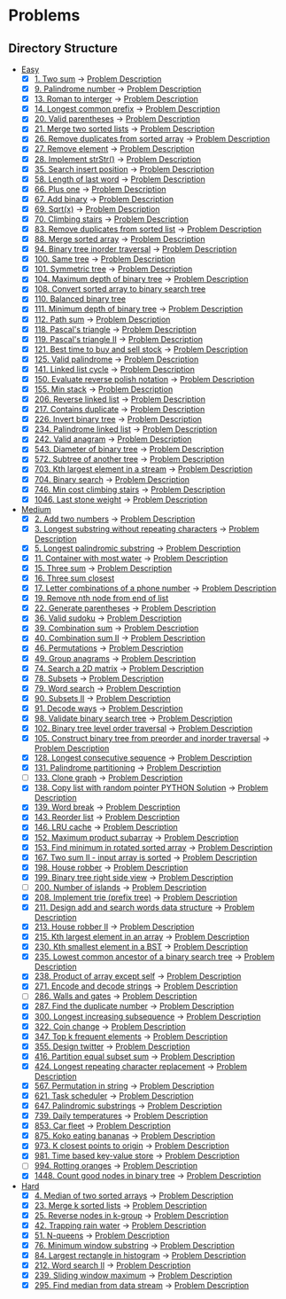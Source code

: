 # Problems

## Directory Structure

- [Easy](../src/easy)
  - [x] [1. Two sum](../src/easy/two_sum.rs) -> [Problem Description](../src/easy/readme.md#1-two-sum)
  - [x] [9. Palindrome number](../src/easy/palindrome_number.rs) -> [Problem Description](../src/easy/readme.md#9-palindrome-number)
  - [x] [13. Roman to interger](../src/easy/roman_to_integer.rs) -> [Problem Description](../src/easy/readme.md#13-roman-to-integer)
  - [x] [14. Longest common prefix](../src/easy/longest_common_prefix.rs) -> [Problem Description](../src/easy/readme.md#14-longest-common-prefix)
  - [x] [20. Valid parentheses](../src/easy/valid_parentheses.rs) -> [Problem Description](../src/easy/readme.md#20-valid-parentheses)
  - [x] [21. Merge two sorted lists](../src/easy/merge_two_sorted_lists.rs) -> [Problem Description](../src/easy/readme.md#21-merge-two-sorted-lists)
  - [x] [26. Remove duplicates from sorted array](../src/easy/remove_duplicates_from_sorted_array.rs) -> [Problem Description](../src/easy/readme.md#26-remove-duplicates-from-sorted-array)
  - [x] [27. Remove element](../src/easy/remove_element.rs) -> [Problem Description](../src/easy/readme.md#27-remove-element)
  - [x] [28. Implement strStr()](../src/easy/implement_strstr.rs) -> [Problem Description](../src/easy/readme.md#28-implement-strstr)
  - [x] [35. Search insert position](../src/easy/search_insert_position.rs) -> [Problem Description](../src/easy/readme.md#35-search-insert-position)
  - [x] [58. Length of last word](../src/easy/length_of_last_word.rs) -> [Problem Description](../src/easy/readme.md#58-length-of-last-word)
  - [x] [66. Plus one](../src/easy/plus_one.rs) -> [Problem Description](../src/easy/readme.md#66-plus-one)
  - [x] [67. Add binary](../src/easy/add_binary.rs) -> [Problem Description](../src/easy/readme.md#67-add-binary)
  - [x] [69. Sqrt(x)](../src/easy/sqrt_x.rs) -> [Problem Description](../src/easy/readme.md#69-sqrtx)
  - [x] [70. Climbing stairs](../src/easy/climbing_stairs.rs) -> [Problem Description](../src/easy/readme.md#70-climbing-stairs)
  - [x] [83. Remove duplicates from sorted list](../src/easy/remove_duplicates_from_sorted_list.rs) -> [Problem Description](../src/easy/readme.md#83-remove-duplicates-from-sorted-list)
  - [x] [88. Merge sorted array](../src/easy/merge_sorted_array.rs) -> [Problem Description](../src/easy/readme.md#88-merge-sorted-array)
  - [x] [94. Binary tree inorder traversal](../src/easy/binary_tree_inorder_traversal.rs) -> [Problem Description](../src/easy/readme.md#94-binary-tree-inorder-traversal)
  - [x] [100. Same tree](../src/easy/same_tree.rs) -> [Problem Description](../src/easy/readme.md#100-same-tree)
  - [x] [101. Symmetric tree](../src/easy/symmetric_tree.rs) -> [Problem Description](../src/easy/readme.md#101-symmetric-tree)
  - [x] [104. Maximum depth of binary tree](../src/easy/maximum_depth_of_binary_tree.rs) -> [Problem Description](../src/easy/readme.md#104-maximum-depth-of-binary-tree)
  - [x] [108. Convert sorted array to binary search tree](../src/easy/convert_sorted_array_to_binary_search_tree.rs)
  - [x] [110. Balanced binary tree](../src/easy/balanced_binary_tree.rs)
  - [x] [111. Minimum depth of binary tree](../src/easy/minimum_depth_of_binary_tree.rs) -> [Problem Description](../src/easy/readme.md#111-minimum-depth-of-binary-tree)
  - [x] [112. Path sum](../src/easy/path_sum.rs) -> [Problem Description](../src/easy/readme.md#112-path-sum)
  - [x] [118. Pascal's triangle](../src/easy/pascals_triangle.rs) -> [Problem Description](../src/easy/readme.md#118-pascals-triangle)
  - [x] [119. Pascal's triangle II](../src/easy/pascals_triangle.rs) -> [Problem Description](../src/easy/readme.md#119-pascals-triangle-ii)
  - [x] [121. Best time to buy and sell stock](../src/easy/best_time_to_buy_and_sell_stock.rs) -> [Problem Description](../src/easy/readme.md#121-best-time-to-buy-and-sell-stock)
  - [x] [125. Valid palindrome](../src/easy/valid_palindrome.rs) -> [Problem Description](../src/easy/readme.md#125-valid-palindrome)
  - [x] [141. Linked list cycle](../src/easy/linked_list_cycle.rs) -> [Problem Description](../src/easy/readme.md#141-linked-list-cycle)
  - [x] [150. Evaluate reverse polish notation](../src/easy/evaluate_reverse_polish_notation.rs) -> [Problem Description](../src/easy/readme.md#150-evaluate-reverse-polish-notation)
  - [x] [155. Min stack](../src/easy/min_stack.rs) -> [Problem Description](../src/easy/readme.md#155-min-stack)
  - [x] [206. Reverse linked list](../src/easy/reverse_linked_list.rs) -> [Problem Description](../src/easy/readme.md#206-reverse-linked-list)
  - [x] [217. Contains duplicate](../src/easy/contains_duplicate.rs) -> [Problem Description](../src/easy/readme.md#217-contains-duplicate)
  - [x] [226. Invert binary tree](../src/easy/invert_binary_tree.rs) -> [Problem Description](../src/easy/readme.md#226-invert-binary-tree)
  - [x] [234. Palindrome linked list](../src/easy/palindrome_linked_list.rs) -> [Problem Description](../src/easy/readme.md#234-palindrome-linked-list)
  - [x] [242. Valid anagram](../src/easy/valid_anagram.rs) -> [Problem Description](../src/easy/readme.md#242-valid-anagram)
  - [x] [543. Diameter of binary tree](../src/easy/diameter_of_binary_tree.rs) -> [Problem Description](../src/easy/readme.md#543-diameter-of-binary-tree)
  - [x] [572. Subtree of another tree](../src/easy/subtree_of_another_tree.rs) -> [Problem Description](../src/easy/readme.md#572-subtree-of-another-tree)
  - [x] [703. Kth largest element in a stream](../src/easy/kth_largest_element_in_a_stream.rs) -> [Problem Description](../src/easy/readme.md#703-kth-largest-element-in-a-stream)
  - [x] [704. Binary search](../src/easy/binary_search.rs) -> [Problem Description](../src/easy/readme.md#704-binary-search)
  - [x] [746. Min cost climbing stairs](../src/easy/min_cost_climbing_stairs.rs) -> [Problem Description](../src/easy/readme.md#746-min-cost-climbing-stairs)
  - [x] [1046. Last stone weight](../src/easy/last_stone_weight.rs) -> [Problem Description](../src/easy/readme.md#1046-last-stone-weight)
- [Medium](../src/medium)
  - [x] [2. Add two numbers](../src/medium/add_two_numbers.rs) -> [Problem Description](../src/medium/readme.md#2-add-two-numbers)
  - [x] [3. Longest substring without repeating characters](../src/medium/longest_substring_without_repeating_characters.rs) -> [Problem Description](../src/medium/readme.md#3-longest-substring-without-repeating-characters)
  - [x] [5. Longest palindromic substring](../src/medium/longest_palindromic_substring.rs) -> [Problem Description](../src/medium/readme.md#5-longest-palindromic-substring)
  - [x] [11. Container with most water](../src/medium/container_with_most_water.rs) -> [Problem Description](../src/medium/readme.md#11-container-with-most-water)
  - [x] [15. Three sum](../src/medium/three_sum.rs) -> [Problem Description](../src/medium/readme.md#15-three-sum)
  - [x] [16. Three sum closest](../src/medium/three_sum_closest.rs)
  - [x] [17. Letter combinations of a phone number](../src/medium/letter_combinations_of_a_phone_number.rs) -> [Problem Description](../src/medium/readme.md#17-letter-combinations-of-a-phone-number)
  - [x] [19. Remove nth node from end of list](../src/medium/remove_nth_node_from_end_of_list.rs)
  - [x] [22. Generate parentheses](../src/medium/generate_parentheses.rs) -> [Problem Description](../src/medium/readme.md#22-generate-parentheses)
  - [x] [36. Valid sudoku](../src/medium/valid_sudoku.rs) -> [Problem Description](../src/medium/readme.md#36-valid-sudoku)
  - [x] [39. Combination sum](../src/medium/combination_sum.rs) -> [Problem Description](../src/medium/readme.md#39-combination-sum)
  - [x] [40. Combination sum II](../src/medium/combination_sum_ii.rs) -> [Problem Description](../src/medium/readme.md#40-combination-sum-ii)
  - [x] [46. Permutations](../src/medium/permutations.rs) -> [Problem Description](../src/medium/readme.md#46-permutations)
  - [x] [49. Group anagrams](../src/medium/group_anagrams.rs) -> [Problem Description](../src/medium/readme.md#49-group-anagrams)
  - [x] [74. Search a 2D matrix](../src/medium/search_a_2d_matrix.rs) -> [Problem Description](../src/medium/readme.md#74-search-a-2d-matrix)
  - [x] [78. Subsets](../src/medium/subsets.rs) -> [Problem Description](../src/medium/readme.md#78-subsets)
  - [x] [79. Word search](../src/medium/word_search.rs) -> [Problem Description](../src/medium/readme.md#79-word-search)
  - [x] [90. Subsets II](../src/medium/subsets_ii.rs) -> [Problem Description](../src/medium/readme.md#90-subsets-ii)
  - [x] [91. Decode ways](../src/medium/decode_ways.rs) -> [Problem Description](../src/medium/readme.md#91-decode-ways)
  - [x] [98. Validate binary search tree](../src/medium/validate_binary_search_tree.rs) -> [Problem Description](../src/medium/readme.md#98-validate-binary-search-tree)
  - [x] [102. Binary tree level order traversal](../src/medium/binary_tree_level_order_traversal.rs) -> [Problem Description](../src/medium/readme.md#102-binary-tree-level-order-traversal)
  - [x] [105. Construct binary tree from preorder and inorder traversal](../src/medium/construct_binary_tree_from_preorder_and_inorder_traversal.rs) -> [Problem Description](../src/medium/readme.md#105-construct-binary-tree-from-preorder-and-inorder-traversal)
  - [x] [128. Longest consecutive sequence](../src/medium/longest_consecutive_sequence.rs) -> [Problem Description](../src/medium/readme.md#128-longest-consecutive-sequence)
  - [x] [131. Palindrome partitioning](../src/medium/palindrome_partitioning.rs) -> [Problem Description](../src/medium/readme.md#131-palindrome-partitioning)
  - [ ] [133. Clone graph](../src/medium/clone_graph.rs) -> [Problem Description](../src/medium/readme.md#133-clone-graph)
  - [x] [138. Copy list with random pointer PYTHON Solution](../alternative/medium/copy_list_with_random_pointer.py) -> [Problem Description](../src/medium/readme.md#138-copy-list-with-random-pointer)
  - [x] [139. Word break](../src/medium/word_break.rs) -> [Problem Description](../src/medium/readme.md#139-word-break)
  - [x] [143. Reorder list](../src/medium/reorder_list.rs) -> [Problem Description](../src/medium/readme.md#143-reorder-list)
  - [x] [146. LRU cache](../src/medium/lru_cache.rs) -> [Problem Description](../src/medium/readme.md#146-lru-cache)
  - [x] [152. Maximum product subarray](../src/medium/maximum_product_subarray.rs) -> [Problem Description](../src/medium/readme.md#152-maximum-product-subarray)
  - [x] [153. Find minimum in rotated sorted array](../src/medium/find_minimum_in_rotated_sorted_array.rs) -> [Problem Description](../src/medium/readme.md#153-find-minimum-in-rotated-sorted-array)
  - [x] [167. Two sum II - input array is sorted](../src/medium/two_sum_ii_input_array_is_sorted.rs) -> [Problem Description](../src/medium/readme.md#167-two-sum-ii---input-array-is-sorted)
  - [x] [198. House robber](../src/medium/house_robber.rs) -> [Problem Description](../src/medium/readme.md#198-house-robber)
  - [x] [199. Binary tree right side view](../src/medium/binary_tree_right_side_view.rs) -> [Problem Description](../src/medium/readme.md#199-binary-tree-right-side-view)
  - [ ] [200. Number of islands](../src/medium/number_of_islands.rs) -> [Problem Description](../src/medium/readme.md#200-number-of-islands)
  - [x] [208. Implement trie (prefix tree)](../src/medium/implement_trie_prefix_tree.rs) -> [Problem Description](../src/medium/readme.md#208-implement-trie-prefix-tree)
  - [x] [211. Design add and search words data structure](../src/medium/design_add_and_search_words_data_structure.rs) -> [Problem Description](../src/medium/readme.md#211-design-add-and-search-words-data-structure)
  - [x] [213. House robber II](../src/medium/house_robber_ii.rs) -> [Problem Description](../src/medium/readme.md#213-house-robber-ii)
  - [x] [215. Kth largest element in an array](../src/medium/kth_largest_element_in_an_array.rs) -> [Problem Description](../src/medium/readme.md#215-kth-largest-element-in-an-array)
  - [x] [230. Kth smallest element in a BST](../src/medium/kth_smallest_element_in_a_bst.rs) -> [Problem Description](../src/medium/readme.md#230-kth-smallest-element-in-a-bst)
  - [x] [235. Lowest common ancestor of a binary search tree](../src/medium/lowest_common_ancestor_of_a_binary_search_tree.rs) -> [Problem Description](../src/medium/readme.md#235-lowest-common-ancestor-of-a-binary-search-tree)
  - [x] [238. Product of array except self](../src/medium/product_of_array_except_self.rs) -> [Problem Description](../src/medium/readme.md#238-product-of-array-except-self)
  - [x] [271. Encode and decode strings](../src/medium/encode_and_decode_strings.rs) -> [Problem Description](../src/medium/readme.md#271-encode-and-decode-strings)
  - [ ] [286. Walls and gates](../src/medium/walls_and_gates.rs) -> [Problem Description](../src/medium/readme.md#286-walls-and-gates)
  - [x] [287. Find the duplicate number](../src/medium/find_the_duplicate_number.rs) -> [Problem Description](../src/medium/readme.md#287-find-the-duplicate-number)
  - [x] [300. Longest increasing subsequence](../src/medium/longest_increasing_subsequence.rs) -> [Problem Description](../src/medium/readme.md#300-longest-increasing-subsequence)
  - [x] [322. Coin change](../src/medium/coin_change.rs) -> [Problem Description](../src/medium/readme.md#322-coin-change)
  - [x] [347. Top k frequent elements](../src/medium/top_k_frequent_elements.rs) -> [Problem Description](../src/medium/readme.md#347-top-k-frequent-elements)
  - [x] [355. Design twitter](../src/medium/design_twitter.rs) -> [Problem Description](../src/medium/readme.md#355-design-twitter)
  - [x] [416. Partition equal subset sum](../src/medium/partition_equal_subset_sum.rs) -> [Problem Description](../src/medium/readme.md#416-partition-equal-subset-sum)
  - [x] [424. Longest repeating character replacement](../src/medium/longest_repeating_character_replacement.rs) -> [Problem Description](../src/medium/readme.md#424-longest-repeating-character-replacement)
  - [x] [567. Permutation in string](../src/medium/permutation_in_string.rs) -> [Problem Description](../src/medium/readme.md#567-permutation-in-string)
  - [x] [621. Task scheduler](../src/medium/task_scheduler.rs) -> [Problem Description](../src/medium/readme.md#621-task-scheduler)
  - [x] [647. Palindromic substrings](../src/medium/palindromic_substrings.rs) -> [Problem Description](../src/medium/readme.md#647-palindromic-substrings)
  - [x] [739. Daily temperatures](../src/medium/daily_temperatures.rs) -> [Problem Description](../src/medium/readme.md#739-daily-temperatures)
  - [x] [853. Car fleet](../src/medium/car_fleet.rs) -> [Problem Description](../src/medium/readme.md#853-car-fleet)
  - [x] [875. Koko eating bananas](../src/medium/koko_eating_bananas.rs) -> [Problem Description](../src/medium/readme.md#875-koko-eating-bananas)
  - [x] [973. K closest points to origin](../src/medium/k_closest_points_to_origin.rs) -> [Problem Description](../src/medium/readme.md#973-k-closest-points-to-origin)
  - [x] [981. Time based key-value store](../src/medium/time_based_key_value_store.rs) -> [Problem Description](../src/medium/readme.md#981-time-based-key-value-store)
  - [ ] [994. Rotting oranges](../src/medium/rotting_oranges.rs) -> [Problem Description](../src/medium/readme.md#994-rotting-oranges)
  - [x] [1448. Count good nodes in binary tree](../src/medium/count_good_nodes_in_binary_tree.rs) -> [Problem Description](../src/medium/readme.md#1448-count-good-nodes-in-binary-tree)
- [Hard](../src/hard)
  - [x] [4. Median of two sorted arrays](../src/hard/median_of_two_sorted_arrays.rs) -> [Problem Description](../src/hard/readme.md#4-median-of-two-sorted-arrays)
  - [x] [23. Merge k sorted lists](../src/hard/merge_k_sorted_lists.rs) -> [Problem Description](../src/hard/readme.md#23-merge-k-sorted-lists)
  - [x] [25. Reverse nodes in k-group](../src/hard/reverse_nodes_in_k_group.rs) -> [Problem Description](../src/hard/readme.md#25-reverse-nodes-in-k-group)
  - [x] [42. Trapping rain water](../src/hard/trapping_rain_water.rs) -> [Problem Description](../src/hard/readme.md#42-trapping-rain-water)
  - [x] [51. N-queens](../src/hard/n_queens.rs) -> [Problem Description](../src/hard/readme.md#51-n-queens)
  - [x] [76. Minimum window substring](../src/hard/minimum_window_substring.rs) -> [Problem Description](../src/hard/readme.md#76-minimum-window-substring)
  - [x] [84. Largest rectangle in histogram](../src/hard/largest_rectangle_in_histogram.rs) -> [Problem Description](../src/hard/readme.md#84-largest-rectangle-in-histogram)
  - [x] [212. Word search II](../src/hard/word_search_ii.rs) -> [Problem Description](../src/hard/readme.md#212-word-search-ii)
  - [x] [239. Sliding window maximum](../src/hard/sliding_window_maximum.rs) -> [Problem Description](../src/hard/readme.md#239-sliding-window-maximum)
  - [x] [295. Find median from data stream](../src/hard/find_median_from_data_stream.rs) -> [Problem Description](../src/hard/readme.md#295-find-median-from-data-stream)
